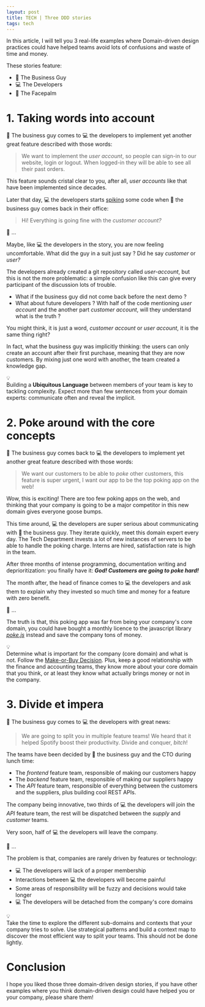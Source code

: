 ```yaml
---
layout: post
title: TECH | Three DDD stories
tags: tech
---
```


In this article, I will tell you 3 real-life examples where Domain-driven design practices could have helped teams avoid lots of confusions and waste of time and money.

<!--more-->

These stories feature:

- 👔 The Business Guy
- 💻 The Developers
- 🤦 The Facepalm

# 1. Taking words into account

👔 The business guy comes to 💻 the developers to implement yet another great feature described with those words:

> We want to implement the _user account_, so people can sign-in to our website, login or logout. When logged-in they will be able to see all their past orders.

This feature sounds cristal clear to you, after all, _user accounts_ like that have been implemented since decades.

Later that day, 💻 the developers starts [spiking](http://wiki.c2.com/?SpikeSolution) some code when 👔 the business guy comes back in their office:

> Hi! Everything is going fine with the _customer account?_

🤦 ...

Maybe, like 💻 the developers in the story, you are now feeling uncomfortable. What did the guy in a suit just say ? Did he say _customer_ or _user?_

The developers already created a git repository called _user-account_, but this is not the more problematic: a simple confusion like this can give every participant of the discussion lots of trouble.

- What if the business guy did not come back before the next demo ?
- What about future developers ? With half of the code mentioning _user account_ and the another part _customer account_, will they understand what is the truth ?

You might think, it is just a word, _customer account_ or _user account_, it is the same thing right?

In fact, what the business guy was implicitly thinking: the users can only create an account after their first purchase, meaning that they are now customers. By mixing just one word with another, the team created a knowledge gap.

<div class="callout">
    <div class="callout-icon">💡</div>
    <div class="callout-text">
        Building a <strong>Ubiquitous Language</strong> between members of your team is key to tackling complexity. Expect more than few sentences from your domain experts: communicate often and reveal the implicit.
    </div>
</div>

# 2. Poke around with the core concepts

👔 The business guy comes back to 💻 the developers to implement yet another great feature described with those words:

> We want our customers to be able to _poke_ other customers, this feature is super urgent, I want our app to be the top poking app on the web!

Wow, this is exciting! There are too few poking apps on the web, and thinking that your company is going to be a major competitor in this new domain gives everyone goose bumps.

This time around, 💻 the developers are super serious about communicating with 👔 the business guy. They iterate quickly, meet this domain expert every day. The Tech Department invests a lot of new instances of servers to be able to handle the poking charge. Interns are hired, satisfaction rate is high in the team.

After three months of intense programming, documentation writing and deprioritization: you finally have it: **_God! Customers are going to poke hard!_**

The month after, the head of finance comes to 💻 the developers and ask them to explain why they invested so much time and money for a feature with zero benefit.

🤦 ...

The truth is that, this poking app was far from being your company's core domain, you could have bought a monthly licence to the javascript library _[poke.js](https://www.youtube.com/watch?v=dQw4w9WgXcQ)_ instead and save the company tons of money.

<div class="callout">
    <div class="callout-icon">💡</div>
    <div class="callout-text">
        Determine what is important for the company (core domain) and what is not. Follow the <a href="https://www.investopedia.com/terms/m/make-or-buy-decision.asp">Make-or-Buy Decision</a>. Plus, keep a good relationship with the finance and accounting teams, they know more about your core domain that you think, or at least they know what actually brings money or not in the company.
    </div>
</div>

# 3. Divide et impera

👔 The business guy comes to 💻 the developers with great news:

> We are going to split you in multiple feature teams! We heard that it helped Spotify boost their productivity. Divide and conquer, _bitch_!

The teams have been decided by 👔 the business guy and the CTO during lunch time:

- The _frontend_ feature team, responsible of making our customers happy
- The _backend_ feature team, responsible of making our suppliers happy
- The _API_ feature team, responsible of everything between the customers and the suppliers, plus building cool REST APIs.

The company being innovative, two thirds of 💻 the developers will join the _API_ feature team, the rest will be dispatched between the _supply_ and _customer_ teams.

Very soon, half of 💻 the developers will leave the company.

🤦 ...

The problem is that, companies are rarely driven by features or technology:

- 💻 The developers will lack of a proper membership
- Interactions between 💻 the developers will become painful
- Some areas of responsibility will be fuzzy and decisions would take longer
- 💻 The developers will be detached from the company's core domains

<div class="callout">
    <div class="callout-icon">💡</div>
    <div class="callout-text">
        Take the time to explore the different sub-domains and contexts that your company tries to solve. Use strategical patterns and build a context map to discover the most efficient way to split your teams. This should not be done lightly.
    </div>
</div>

# Conclusion

I hope you liked those three domain-driven design stories, if you have other examples where you think domain-driven design could have helped you or your company, please share them!
